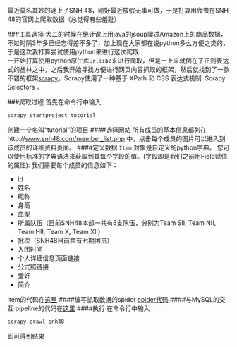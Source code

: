 最近莫名其妙的迷上了SNH 48，刚好最近放假无事可做，于是打算用爬虫在SNH 48的官网上爬取数据（总觉得有些羞耻）<br>

###工具选择
大二的时候在统计课上用java的jsoup爬过Amazon上的商品数据，不过时隔3年多已经忘得差不多了，加上现在大家都在说python多么方便之类的，于是这次我打算尝试使用python来进行这次爬取.<br>
一开始打算使用python原生库`urllib2`来进行爬取，但是一上来就倒在了正则表达式的丛林之中，之后我开始寻找方便进行网页内容抓取的框架，然后就找到了一款不错的框架[scrapy](http://scrapy-chs.readthedocs.io/zh_CN/0.24/intro/tutorial.html)。Scrapy使用了一种基于 XPath 和 CSS 表达式机制: Scrapy Selectors 。 <br>

###爬取过程
首先在命令行中输入
```Bash
scrapy startproject tutorial
```
创建一个名叫“tutorial”的项目
####选择网站
所有成员的基本信息都列在http://www.snh48.com/member_list.php 中，点击每个成员的图片可以进入到该成员的详细资料页面。
####定义数据
`Item` 对象是自定义的python字典。 您可以使用标准的字典语法来获取到其每个字段的值。(字段即是我们之前用Field赋值的属性):
我们需要每个成员的信息如下：
* id
* 姓名
* 昵称 
* 身高
* 血型
* 所属队伍（目前SNH48本部一共有5支队伍，分别为Team SII, Team NII, Team HII, Team X, Team XII）
* 批次（SNH48目前共有七期团员）
* 入团时间
* 个人详细信息页面链接
* 公式照链接
* 爱好
* 简介

Item的代码在[这里](https://github.com/billjyc/SNH48-member/blob/master/tutorial/items.py)
####编写抓取数据的spider
[spider代码](https://github.com/billjyc/SNH48-member/blob/master/tutorial/spiders/dmoz_spider.py)
####与MySQL的交互
pipeline的代码在[这里](https://github.com/billjyc/SNH48-member/blob/master/tutorial/pipelines.py)
####执行
在命令行中输入
```Bash
scrapy crawl snh48
```
即可得到结果
